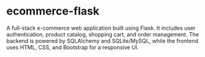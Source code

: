 # ecommerce-flask
A full-stack e-commerce web application built using Flask.  It includes user authentication, product catalog, shopping cart, and order management.  The backend is powered by SQLAlchemy and SQLite/MySQL, while the frontend uses HTML, CSS, and Bootstrap for a responsive UI.
